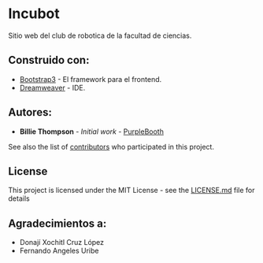 # Incubot

Sitio web del club de robotica de la facultad de ciencias.

## Construido con:

* [Bootstrap3](http://getbootstrap.com/) - El framework para el frontend.
* [Dreamweaver](http://www.adobe.com/mx/products/dreamweaver.html) - IDE.

## Autores:

* **Billie Thompson** - *Initial work* - [PurpleBooth](https://github.com/PurpleBooth)

See also the list of [contributors](https://github.com/your/project/contributors) who participated in this project.

## License

This project is licensed under the MIT License - see the [LICENSE.md](LICENSE.md) file for details

## Agradecimientos a:

* Donají Xochitl Cruz López
* Fernando Angeles Uribe
